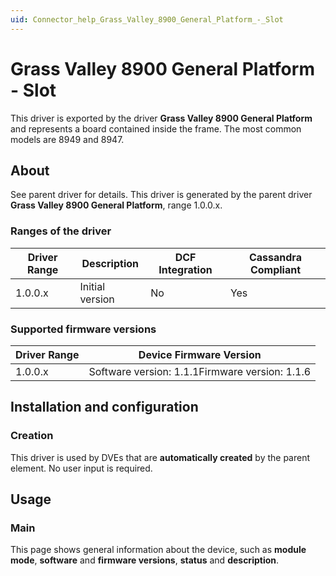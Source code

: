 ```yaml
---
uid: Connector_help_Grass_Valley_8900_General_Platform_-_Slot
---
```


# Grass Valley 8900 General Platform - Slot

This driver is exported by the driver **Grass Valley 8900 General Platform** and represents a board contained inside the frame. The most common models are 8949 and 8947.

## About

See parent driver for details. This driver is generated by the parent driver **Grass Valley 8900 General Platform**, range 1.0.0.x.

### Ranges of the driver

| **Driver Range** | **Description** | **DCF Integration** | **Cassandra Compliant** |
|------------------|-----------------|---------------------|-------------------------|
| 1.0.0.x          | Initial version | No                  | Yes                     |

### Supported firmware versions

| **Driver Range** | **Device Firmware Version**                    |
|------------------|------------------------------------------------|
| 1.0.0.x          | Software version: 1.1.1Firmware version: 1.1.6 |

## Installation and configuration

### Creation

This driver is used by DVEs that are **automatically created** by the parent element. No user input is required.

## Usage

### Main

This page shows general information about the device, such as **module mode**, **software** and **firmware versions**, **status** and **description**.
